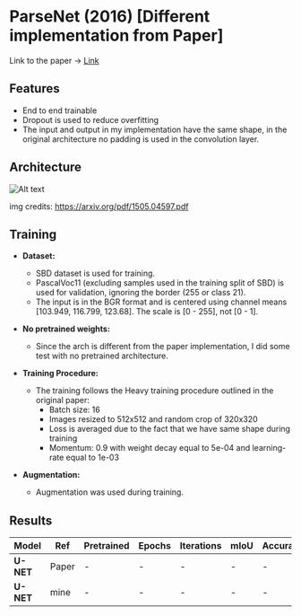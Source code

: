 # ParseNet (2016) [Different implementation from Paper]

Link to the paper -> [Link](https://arxiv.org/pdf/1506.04579.pdf) 

## Features

- End to end trainable
- Dropout is used to reduce overfitting
- The input and output in my implementation have the same shape, in the original architecture no padding is used in the convolution layer.

## Architecture

![Alt text](image.png)

img credits: https://arxiv.org/pdf/1505.04597.pdf

## Training

- **Dataset:**
    - SBD dataset is used for training.
    - PascalVoc11 (excluding samples used in the training split of SBD) is used for validation, ignoring the border (255 or class 21).
    - The input is in the BGR format and is centered using channel means [103.949, 116.799, 123.68]. The scale is [0 - 255], not [0 - 1].

- **No pretrained weights:**
    - Since the arch is different from the paper implementation, I did some test with no pretrained architecture.

- **Training Procedure:**
    - The training follows the Heavy training procedure outlined in the original paper:
        - Batch size: 16
        - Images resized to 512x512 and random crop of 320x320
        - Loss is averaged due to the fact that we have same shape during training
        - Momentum: 0.9 with weight decay equal to 5e-04 and learning-rate equal to 1e-03
- **Augmentation:**
    - Augmentation was used during training. 
         
## Results

|**Model**|**Ref**|**Pretrained**|**Epochs**|**Iterations**|**mIoU**|**Accuracy**|**Weights**|
|---|---|---|---|---|---|---|---|
|**U-NET**| Paper | - | - | - | - | - | [-]|
|**U-NET**| mine | - | - | - | - | - |[[weights]()]|
